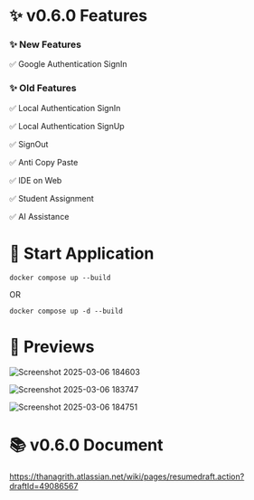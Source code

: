# ✨ v0.6.0 Features

### ✨ New Features

✅ Google Authentication SignIn

### ✨ Old Features

✅ Local Authentication SignIn

✅ Local Authentication SignUp

✅ SignOut

✅ Anti Copy Paste

✅ IDE on Web

✅ Student Assignment

✅ AI Assistance

# 🚀 Start Application
```
docker compose up --build
```
OR
```
docker compose up -d --build
```
# 👀 Previews

![Screenshot 2025-03-06 184603](https://github.com/user-attachments/assets/125bcb70-6695-46bf-b941-7c1b81b7d4b7)

![Screenshot 2025-03-06 183747](https://github.com/user-attachments/assets/70957c7d-236f-4a67-ba2e-9d66ff26ebf8)

![Screenshot 2025-03-06 184751](https://github.com/user-attachments/assets/0cd92d1a-ffe7-454c-9ae6-e41a0ec81e48)


# 📚 v0.6.0 Document
https://thanagrith.atlassian.net/wiki/pages/resumedraft.action?draftId=49086567

